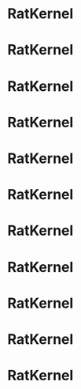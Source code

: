 # RatKernel
# RatKernel
# RatKernel
# RatKernel
# RatKernel
# RatKernel
# RatKernel
# RatKernel
# RatKernel
# RatKernel
# RatKernel
